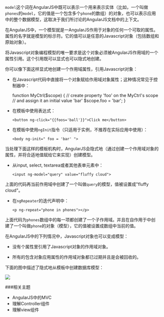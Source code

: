 `model`这个词在AngularJS中既可以表示一个用来表示实体（比如，一个叫做`phones`的`model`，它的值是一个包含多个`phone`的数组）的对象，也可以表示应用中的整个数据模型，这取决于我们所讨论的AngularJS文档中的上下文。

在AngularJS中，一个模型就是一AngularJS作用于对象的任何一个可取的属性。属性的名字就是模型的标示符。它的值可以是任意的Javascript对象（包括数组和原始对象）。

将Javascript对象编程模型的唯一要求是这个对象必须被AngularJS作用域的一个属性引用。这个引用既可以显式也可以隐式地创建。

你可以像下面这样显式地创建一个作用域属性，引用Javascript对象：

*  在Javascript代码中直接将一个对象赋给作用域对象属性；这种情况常见于控制器中：

	function MyCtrl($scope) {
		// create property 'foo' on the MyCtrl's scope
		// and assign it an initial value 'bar'
		$scope.foo = 'bar';
	}

*  在模板中使用表达式：

	`<button ng-click="{{foos='ball'}}">Click me</button>`

*  在模板中使用`ngInit`指令（只适用于实例，不推荐在实际应用中使用）：

	`<body ng-init=" foo = 'bar' ">`

当处理下面这样的模板机构时，AngularJS会隐式地（通过创建一个作用域对象的属性，并将合适地值赋给它来实现）创建模型。

*  从input, select, textarea或者其他表单元素中：
	
	`<input ng-model="query" value="fluffy cloud">`

上面的代码再当前作用域中创建了一个叫做`query`的模型，值被设置成"fluffy cloud"。

*  在`ngRepeater`的迭代声明中：

	`<p ng-repeat="phone in phones"></p>`


上面代码为`phones`数组中的每一项都创建了一个子作用域。并且在自作用于中创建了一个叫做`phone`的对象（模型），它的值被设置成数组中当前的值。

在AngularJS中的下列情况中，Javascript对象也可以变成模型：

*  没有个属性里引用了Javascript对象的作用域对象。

*  所有的包含对象应用属性的作用域对象都已过期并且是会被回收的。

下面的图中描述了隐式地从模板中创建数据库模型：

<img src="http://docs.angularjs.org/img/guide/about_model_final.png"/>

###相关主题
*  AngularJS中的MVC
*  理解Controller组件
*  理解view组件